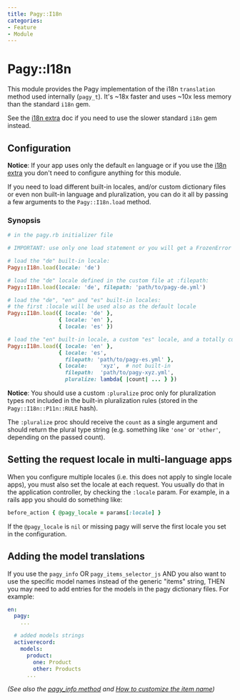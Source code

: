 ```yaml
---
title: Pagy::I18n
categories:
- Feature
- Module
---
```


# Pagy::I18n

This module provides the Pagy implementation of the i18n `translation` method used internally (`pagy_t`). It's ~18x faster and uses ~10x less memory than the standard `i18n` gem.

See the [i18n extra](/docs/extras/i18n.md) doc if you need to use the slower standard `i18n` gem instead.

## Configuration

**Notice**: If your app uses only the default `en` language or if you use the [i18n extra](/docs/extras/i18n.md) you don't need to configure anything for this module.

If you need to load different built-in locales, and/or custom dictionary files or even non built-in language and pluralization, you can do it all by passing a few arguments to the `Pagy::I18n.load` method.

### Synopsis

```ruby
# in the pagy.rb initializer file

# IMPORTANT: use only one load statement or you will get a FrozenError exception

# load the "de" built-in locale:
Pagy::I18n.load(locale: 'de')

# load the "de" locale defined in the custom file at :filepath:
Pagy::I18n.load(locale: 'de', filepath: 'path/to/pagy-de.yml')

# load the "de", "en" and "es" built-in locales:
# the first :locale will be used also as the default locale
Pagy::I18n.load({ locale: 'de' },
                { locale: 'en' },
                { locale: 'es' })

# load the "en" built-in locale, a custom "es" locale, and a totally custom locale complete with the :pluralize proc:
Pagy::I18n.load({ locale: 'en' },
                { locale: 'es',
                  filepath: 'path/to/pagy-es.yml' },
                { locale:    'xyz',  # not built-in
                  filepath:  'path/to/pagy-xyz.yml',
                  pluralize: lambda{ |count| ... } })
```

**Notice**: You should use a custom `:pluralize` proc only for pluralization types not included in the built-in pluralization rules (stored in the `Pagy::I18n::P11n::RULE` hash).

The `:pluralize` proc should receive the `count` as a single argument and should return the plural type string (e.g. something like `'one'` or `'other'`, depending on the passed count).

## Setting the request locale in multi-language apps

When you configure multiple locales (i.e. this does not apply to single locale apps), you must also set the locale at each request. You usually do that in the application controller, by checking the `:locale` param. For example, in a rails app you should do something like:

```ruby
before_action { @pagy_locale = params[:locale] }
```

If the `@pagy_locale` is `nil` or missing pagy will serve the first locale you set in the configuration.

## Adding the model translations

If you use the `pagy_info` OR `pagy_items_selector_js` AND you also want to use the specific model names instead of the generic "items" string, THEN you may need to add entries for the models in the pagy dictionary files. For example:

```yaml
en:
  pagy:
    ...

  # added models strings
  activerecord:
    models:
      product:
        one: Product
        other: Products
      ...
```

_(See also the [pagy_info method](frontend#pagy_infopagy-pagy_id--item_name--i18n_key-) and [How to customize the item name](/docs/how-to.md#customize-the-item-name))_
